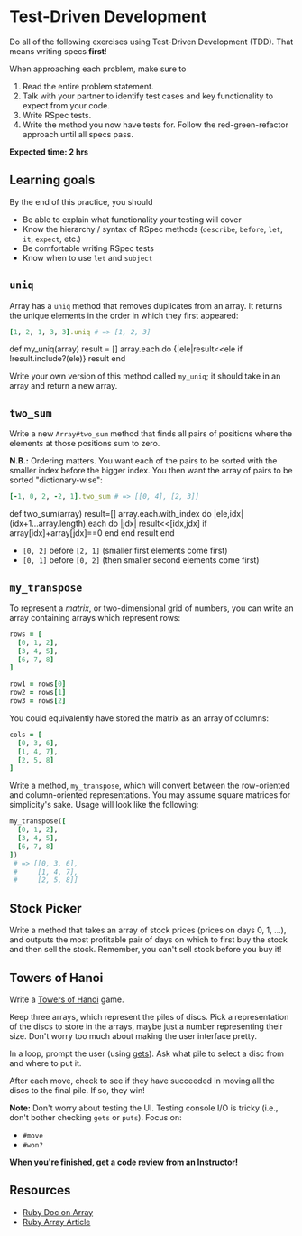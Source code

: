 # Test-Driven Development

Do all of the following exercises using Test-Driven Development (TDD). That
means writing specs **first**!  

When approaching each problem, make sure to

  1. Read the entire problem statement.
  2. Talk with your partner to identify test cases and key functionality to
     expect from your code.
  3. Write RSpec tests.
  4. Write the method you now have tests for. Follow the red-green-refactor
     approach until all specs pass.  

**Expected time: 2 hrs**

## Learning goals

By the end of this practice, you should

* Be able to explain what functionality your testing will cover
* Know the hierarchy / syntax of RSpec methods (`describe`, `before`, `let`,
  `it`, `expect`, etc.)
* Be comfortable writing RSpec tests
* Know when to use `let` and `subject`

## `uniq`

Array has a `uniq` method that removes duplicates from an array. It returns the
unique elements in the order in which they first appeared:

```ruby
[1, 2, 1, 3, 3].uniq # => [1, 2, 3]
```

def my_uniq(array)
  result = []
  array.each do {|ele|result<<ele if !result.include?(ele)}
  result
end

Write your own version of this method called `my_uniq`; it should take in an
array and return a new array.

## `two_sum`

Write a new `Array#two_sum` method that finds all pairs of positions where the
elements at those positions sum to zero.

**N.B.:** Ordering matters. You want each of the pairs to be sorted with the
smaller index before the bigger index. You then want the array of pairs to be
sorted "dictionary-wise":

```ruby
[-1, 0, 2, -2, 1].two_sum # => [[0, 4], [2, 3]]
```

def two_sum(array)
  result=[]
  array.each.with_index do |ele,idx|
    (idx+1...array.length).each do |jdx|
      result<<[idx,jdx] if array[idx]+array[jdx]==0
    end
  end
  result
end

* `[0, 2]` before `[2, 1]` (smaller first elements come first)
* `[0, 1]` before `[0, 2]` (then smaller second elements come first)

## `my_transpose`

To represent a _matrix_, or two-dimensional grid of numbers, you can write an
array containing arrays which represent rows:

```ruby
rows = [
  [0, 1, 2],
  [3, 4, 5],
  [6, 7, 8]
]

row1 = rows[0]
row2 = rows[1]
row3 = rows[2]
```

You could equivalently have stored the matrix as an array of columns:

```ruby
cols = [
  [0, 3, 6],
  [1, 4, 7],
  [2, 5, 8]
]
```

Write a method, `my_transpose`, which will convert between the row-oriented and
column-oriented representations. You may assume square matrices for simplicity's
sake. Usage will look like the following:

```ruby
my_transpose([
  [0, 1, 2],
  [3, 4, 5],
  [6, 7, 8]
])
 # => [[0, 3, 6],
 #     [1, 4, 7],
 #     [2, 5, 8]]
```

## Stock Picker

Write a method that takes an array of stock prices (prices on days 0, 1, ...),
and outputs the most profitable pair of days on which to first buy the stock and
then sell the stock.  Remember, you can't sell stock before you buy it!

## Towers of Hanoi

Write a [Towers of Hanoi][Hanoi] game.

Keep three arrays, which represent the piles of discs. Pick a representation of
the discs to store in the arrays, maybe just a number representing their size.
Don't worry too much about making the user interface pretty.

In a loop, prompt the user (using [gets][gets-and-chomp]). Ask what pile to
select a disc from and where to put it.

After each move, check to see if they have succeeded in moving all the
discs to the final pile. If so, they win!

**Note:** Don't worry about testing the UI. Testing console I/O is tricky (i.e.,
don't bother checking `gets` or `puts`). Focus on:

* `#move`
* `#won?`

**When you're finished, get a code review from an Instructor!**

## Resources

* [Ruby Doc on Array](http://www.ruby-doc.org/3.1.3/Array.html)
* [Ruby Array Article](http://zetcode.com/lang/rubytutorial/arrays/)

[gets-and-chomp]: http://andreacfm.com/ruby/2011/06/11/learning-ruby-gets-and-chomp.html
[Hanoi]: http://en.wikipedia.org/wiki/Towers_of_hanoi